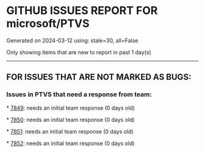 
# GITHUB ISSUES REPORT FOR microsoft/PTVS


Generated on 2024-03-12 using: stale=30, all=False


Only showing items that are new to report in past 1 day(s)


---

## FOR ISSUES THAT ARE NOT MARKED AS BUGS:


### Issues in PTVS that need a response from team:


\* [7849](https://github.com/microsoft/PTVS/issues/7849 "JAWS/NVDA is not announcing the tooltip info for the &quot;Search Paths&quot; &quot;Script Arguments&quot; &quot;Interpreter Path&quot; &quot;Interpreter Arguments&quot; etc., edit fields: A11y_Accessibility Testing for Python in VS_Project_4294967294_Properties_ScreenReader"): needs an initial team response (0 days old)

\* [7850](https://github.com/microsoft/PTVS/issues/7850 "Section 508 502.3.1: (devenv/tree view item 'FlaskWebProject1') An element must not have the same Name and LocalizedControlType as its parent: A11y_Accessibility Testing for Python in VS_Visual Studio_Solution Explorer"): needs an initial team response (0 days old)

\* [7851](https://github.com/microsoft/PTVS/issues/7851 "Only color is used to differentiate between &quot;Change virtual environment location&quot; & &quot;How do I manage Python environment&quot; link with normal text: A11y_Accessibility Testing for Python in VS_Created Project_Add Environment_Usability"): needs an initial team response (0 days old)

\* [7852](https://github.com/microsoft/PTVS/issues/7852 "After collapsing the combo box using &quot;Esc&quot; key present in &quot;Solution Explorer&quot; search, focus does not remain/rely on the search bar: A11y_Accessibility Testing for Python in VS_Visual Studio_Solution Explorer_Keyboard"): needs an initial team response (0 days old)
